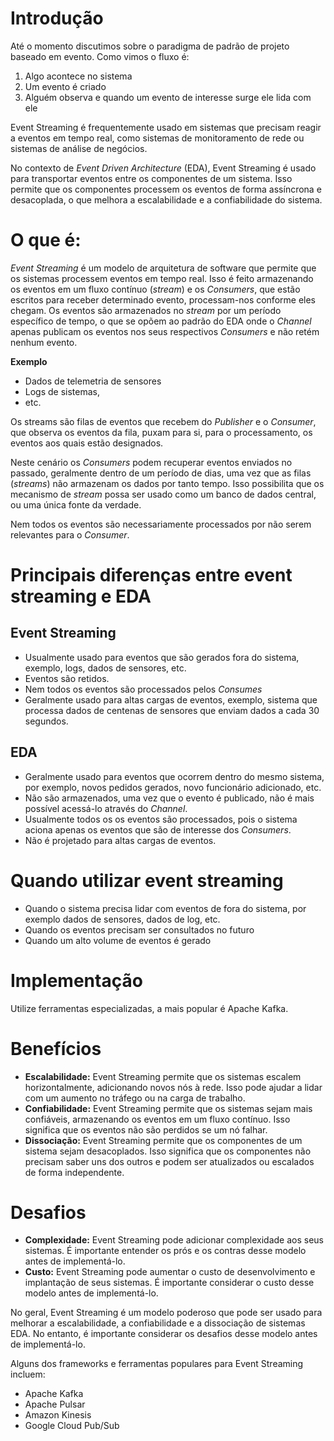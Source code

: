 # Introdução

Até o momento discutimos sobre o paradigma de padrão de projeto baseado em evento. Como vimos o fluxo é:

1. Algo acontece no sistema
2. Um evento é criado
3. Alguém observa e quando um evento de interesse surge ele lida com ele

Event Streaming é frequentemente usado em sistemas que precisam reagir a eventos em tempo real, como sistemas de monitoramento de rede ou sistemas de análise de negócios.

No contexto de _Event Driven Architecture_ (EDA), Event Streaming é usado para transportar eventos entre os componentes de um sistema. Isso permite que os componentes processem os eventos de forma assíncrona e desacoplada, o que melhora a escalabilidade e a confiabilidade do sistema.

# O que é:

_Event Streaming_ é um modelo de arquitetura de software que permite que os sistemas processem eventos em tempo real. Isso é feito armazenando os eventos em um fluxo contínuo (_stream_) e os _Consumers_, que estão escritos para receber determinado evento, processam-nos conforme eles chegam. Os eventos são armazenados no _stream_ por um período específico de tempo, o que se opõem ao padrão do EDA onde o _Channel_ apenas publicam os eventos nos seus respectivos _Consumers_ e não retém nenhum evento. 

**Exemplo**

- Dados de telemetria de sensores
- Logs de sistemas,
- etc.

Os streams são filas de eventos que recebem do _Publisher_ e o _Consumer_, que observa os eventos da fila, puxam para si, para o processamento, os eventos aos quais estão designados. 

Neste cenário os _Consumers_ podem recuperar eventos enviados no passado, geralmente dentro de um período de dias, uma vez que as filas (_streams_) não armazenam os dados por tanto tempo. Isso possibilita que os mecanismo de _stream_ possa ser usado como um banco de dados central, ou uma única fonte da verdade. 

Nem todos os eventos são necessariamente processados por não serem relevantes para o _Consumer_. 

# Principais diferenças entre event streaming e EDA

## Event Streaming

- Usualmente usado para eventos que são gerados fora do sistema, exemplo, logs, dados de sensores, etc.
- Eventos são retidos.
- Nem todos os eventos são processados pelos _Consumes_
- Geralmente usado para altas cargas de eventos, exemplo, sistema que processa dados de centenas de sensores que enviam dados a cada 30 segundos.

## EDA

- Geralmente usado para eventos que ocorrem dentro do mesmo sistema, por exemplo, novos pedidos gerados, novo funcionário adicionado, etc.
- Não são armazenados, uma vez que o evento é publicado, não é mais possível acessá-lo através do _Channel_. 
- Usualmente todos os os eventos são processados, pois o sistema aciona apenas os eventos que são de interesse dos _Consumers_.
- Não é projetado para altas cargas de eventos.

# Quando utilizar event streaming

- Quando o sistema precisa lidar com eventos de fora do sistema, por exemplo dados de sensores, dados de log, etc. 
- Quando os eventos precisam ser consultados no futuro
- Quando um alto volume de eventos é gerado

# Implementação

Utilize ferramentas especializadas, a mais popular é Apache Kafka. 

# Benefícios

- **Escalabilidade:** Event Streaming permite que os sistemas escalem horizontalmente, adicionando novos nós à rede. Isso pode ajudar a lidar com um aumento no tráfego ou na carga de trabalho.
- **Confiabilidade:** Event Streaming permite que os sistemas sejam mais confiáveis, armazenando os eventos em um fluxo contínuo. Isso significa que os eventos não são perdidos se um nó falhar.
- **Dissociação:** Event Streaming permite que os componentes de um sistema sejam desacoplados. Isso significa que os componentes não precisam saber uns dos outros e podem ser atualizados ou escalados de forma independente.

# Desafios

- **Complexidade:** Event Streaming pode adicionar complexidade aos seus sistemas. É importante entender os prós e os contras desse modelo antes de implementá-lo.
- **Custo:** Event Streaming pode aumentar o custo de desenvolvimento e implantação de seus sistemas. É importante considerar o custo desse modelo antes de implementá-lo.

No geral, Event Streaming é um modelo poderoso que pode ser usado para melhorar a escalabilidade, a confiabilidade e a dissociação de sistemas EDA. No entanto, é importante considerar os desafios desse modelo antes de implementá-lo.

Alguns dos frameworks e ferramentas populares para Event Streaming incluem:

- Apache Kafka
- Apache Pulsar
- Amazon Kinesis
- Google Cloud Pub/Sub

